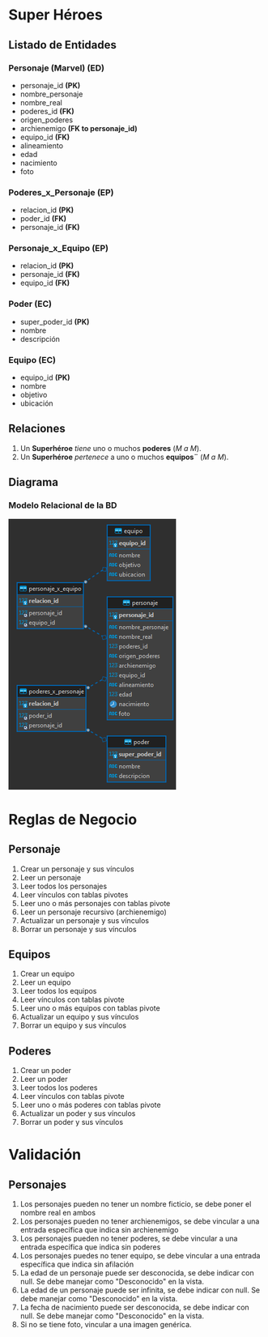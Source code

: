 # Super Héroes # 

## Listado de Entidades

### Personaje (Marvel) **(ED)**

- personaje_id **(PK)**
- nombre_personaje
- nombre_real 
- poderes_id **(FK)**
- origen_poderes 
- archienemigo **(FK to personaje_id)**
- equipo_id **(FK)**
- alineamiento
- edad
- nacimiento
- foto


### Poderes_x_Personaje **(EP)**
- relacion_id **(PK)**
- poder_id **(FK)**
- personaje_id **(FK)**


### Personaje_x_Equipo **(EP)**
- relacion_id **(PK)**
- personaje_id **(FK)**
- equipo_id **(FK)**


### Poder  **(EC)**
- super_poder_id **(PK)**
- nombre
- descripción


### Equipo **(EC)**

- equipo_id **(PK)**
- nombre
- objetivo
- ubicación



## Relaciones

1. Un **Superhéroe** _tiene_ uno o muchos **poderes** (_M a M_).
1. Un **Superhéroe** _pertenece_ a uno o muchos **equipos¨** (_M a M_).

## Diagrama ##

### Modelo Relacional de la BD ##

![Modelo Relacional de la BD](../Parcial%203/MR%20DB.png)



# Reglas de Negocio

## Personaje
1. Crear un personaje y sus vínculos
1. Leer un personaje
1. Leer todos los personajes
1. Leer vínculos con tablas pivotes
1. Leer uno o más personajes con tablas pivote
1. Leer un personaje recursivo (archienemigo)
1. Actualizar un personaje y sus vínculos
1. Borrar un personaje y sus vínculos 

## Equipos
1. Crear un equipo
1. Leer un equipo
1. Leer todos los equipos
1. Leer vínculos con tablas pivote
1. Leer uno o más equipos con tablas pivote
1. Actualizar un equipo y sus vínculos
1. Borrar un equipo y sus vínculos

## Poderes
1. Crear un poder
1. Leer un poder
1. Leer todos los poderes
1. Leer vínculos con tablas pivote
1. Leer uno o más poderes con tablas pivote
1. Actualizar un poder y sus vínculos
1. Borrar un poder y sus vínculos



# Validación

## Personajes
1. Los personajes pueden no tener un nombre ficticio, se debe poner el nombre real en ambos
1. Los personajes pueden no tener archienemigos, se debe vincular a una entrada específica que indica sin archienemigo
1. Los personajes pueden no tener poderes, se debe vincular a una entrada específica que indica sin poderes
1. Los personajes puedes no tener equipo, se debe vincular a una entrada específica que indica sin afilación
1. La edad de un personaje puede ser desconocida, se debe indicar con null. Se debe manejar como "Desconocido" en la vista.
1. La edad de un personaje puede ser infinita, se debe indicar con null. Se debe manejar como "Desconocido" en la vista.
1. La fecha de nacimiento puede ser desconocida, se debe indicar con null. Se debe manejar como "Desconocido" en la vista.
1. Si no se tiene foto, vincular a una imagen genérica. 
